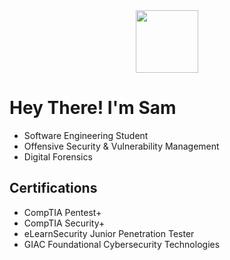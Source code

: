 <div id="header" align="center">
  <img src="https://media.giphy.com/media/WFZvB7VIXBgiz3oDXE/giphy.gif" width="100"/>
</div>

# Hey There! I'm Sam
- Software Engineering Student
- Offensive Security & Vulnerability Management
- Digital Forensics

## Certifications
- CompTIA Pentest+
- CompTIA Security+
- eLearnSecurity Junior Penetration Tester
- GIAC Foundational Cybersecurity Technologies
